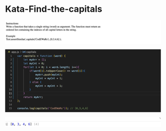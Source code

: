 # Kata-Find-the-capitals

![screen image](pic.png)

![code image](code.png)

![console image](con.png)